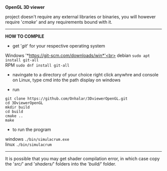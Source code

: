 **OpenGL 3D viewer**

project doesn't require any external libraries or binaries, you will however require '*cmake*' and any requirements bound with it.

___

**HOW TO COMPILE**

 * get '*git*' for your respective operating system

Windows '*https://git-scm.com/downloads/win*'<br>
debian ```sudo apt install git-all```<br>
RPM ```sudo dnf install git-all```<br>

 * navingate to a directory of your choice right click anywhre and console on Linux, type cmd into the path display on windows

 * run 
```
git clone https://github.com/Onhalar/3DviewerOpenGL.git
cd 3DviewerOpenGL
mkdir build
cd build
cmake ..
make
```

* to run the program

windows ```./bin/simulacrum.exe```<br>
linux   ```./bin/simulacrum```<br>

___

It is possible that you may get shader compilation error, in which case copy the '*src/*' and '*shaders/*' folders into the '*build/*' folder.

